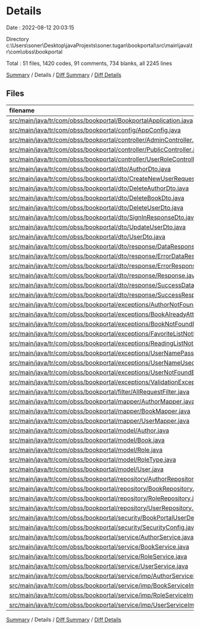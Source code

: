# Details

Date : 2022-08-12 20:03:15

Directory c:\\Users\\soner\\Desktop\\javaProjexts\\soner.tugan\\bookportal\\src\\main\\java\\tr\\com\\obss\\bookportal

Total : 51 files,  1420 codes, 91 comments, 734 blanks, all 2245 lines

[Summary](results.md) / Details / [Diff Summary](diff.md) / [Diff Details](diff-details.md)

## Files
| filename | language | code | comment | blank | total |
| :--- | :--- | ---: | ---: | ---: | ---: |
| [src/main/java/tr/com/obss/bookportal/BookportalApplication.java](/src/main/java/tr/com/obss/bookportal/BookportalApplication.java) | Java | 9 | 0 | 7 | 16 |
| [src/main/java/tr/com/obss/bookportal/config/AppConfig.java](/src/main/java/tr/com/obss/bookportal/config/AppConfig.java) | Java | 28 | 0 | 11 | 39 |
| [src/main/java/tr/com/obss/bookportal/controller/AdminController.java](/src/main/java/tr/com/obss/bookportal/controller/AdminController.java) | Java | 156 | 15 | 88 | 259 |
| [src/main/java/tr/com/obss/bookportal/controller/PublicController.java](/src/main/java/tr/com/obss/bookportal/controller/PublicController.java) | Java | 53 | 0 | 20 | 73 |
| [src/main/java/tr/com/obss/bookportal/controller/UserRoleController.java](/src/main/java/tr/com/obss/bookportal/controller/UserRoleController.java) | Java | 84 | 2 | 39 | 125 |
| [src/main/java/tr/com/obss/bookportal/dto/AuthorDto.java](/src/main/java/tr/com/obss/bookportal/dto/AuthorDto.java) | Java | 23 | 0 | 8 | 31 |
| [src/main/java/tr/com/obss/bookportal/dto/CreateNewUserRequest.java](/src/main/java/tr/com/obss/bookportal/dto/CreateNewUserRequest.java) | Java | 21 | 0 | 7 | 28 |
| [src/main/java/tr/com/obss/bookportal/dto/DeleteAuthorDto.java](/src/main/java/tr/com/obss/bookportal/dto/DeleteAuthorDto.java) | Java | 18 | 0 | 7 | 25 |
| [src/main/java/tr/com/obss/bookportal/dto/DeleteBookDto.java](/src/main/java/tr/com/obss/bookportal/dto/DeleteBookDto.java) | Java | 16 | 0 | 8 | 24 |
| [src/main/java/tr/com/obss/bookportal/dto/DeleteUserDto.java](/src/main/java/tr/com/obss/bookportal/dto/DeleteUserDto.java) | Java | 18 | 0 | 7 | 25 |
| [src/main/java/tr/com/obss/bookportal/dto/SignInResponseDto.java](/src/main/java/tr/com/obss/bookportal/dto/SignInResponseDto.java) | Java | 12 | 0 | 5 | 17 |
| [src/main/java/tr/com/obss/bookportal/dto/UpdateUserDto.java](/src/main/java/tr/com/obss/bookportal/dto/UpdateUserDto.java) | Java | 16 | 0 | 9 | 25 |
| [src/main/java/tr/com/obss/bookportal/dto/UserDto.java](/src/main/java/tr/com/obss/bookportal/dto/UserDto.java) | Java | 18 | 0 | 11 | 29 |
| [src/main/java/tr/com/obss/bookportal/dto/response/DataResponse.java](/src/main/java/tr/com/obss/bookportal/dto/response/DataResponse.java) | Java | 12 | 0 | 5 | 17 |
| [src/main/java/tr/com/obss/bookportal/dto/response/ErrorDataResponse.java](/src/main/java/tr/com/obss/bookportal/dto/response/ErrorDataResponse.java) | Java | 6 | 0 | 5 | 11 |
| [src/main/java/tr/com/obss/bookportal/dto/response/ErrorResponse.java](/src/main/java/tr/com/obss/bookportal/dto/response/ErrorResponse.java) | Java | 16 | 0 | 7 | 23 |
| [src/main/java/tr/com/obss/bookportal/dto/response/Response.java](/src/main/java/tr/com/obss/bookportal/dto/response/Response.java) | Java | 15 | 0 | 7 | 22 |
| [src/main/java/tr/com/obss/bookportal/dto/response/SuccessDataResponse.java](/src/main/java/tr/com/obss/bookportal/dto/response/SuccessDataResponse.java) | Java | 6 | 1 | 4 | 11 |
| [src/main/java/tr/com/obss/bookportal/dto/response/SuccessResponse.java](/src/main/java/tr/com/obss/bookportal/dto/response/SuccessResponse.java) | Java | 9 | 0 | 4 | 13 |
| [src/main/java/tr/com/obss/bookportal/exceptions/AuthorNotFoundExceptions.java](/src/main/java/tr/com/obss/bookportal/exceptions/AuthorNotFoundExceptions.java) | Java | 17 | 0 | 8 | 25 |
| [src/main/java/tr/com/obss/bookportal/exceptions/BookAlreadyAttachedException.java](/src/main/java/tr/com/obss/bookportal/exceptions/BookAlreadyAttachedException.java) | Java | 17 | 0 | 7 | 24 |
| [src/main/java/tr/com/obss/bookportal/exceptions/BookNotFoundException.java](/src/main/java/tr/com/obss/bookportal/exceptions/BookNotFoundException.java) | Java | 17 | 0 | 10 | 27 |
| [src/main/java/tr/com/obss/bookportal/exceptions/FavoriteListNotHaveBook.java](/src/main/java/tr/com/obss/bookportal/exceptions/FavoriteListNotHaveBook.java) | Java | 17 | 0 | 10 | 27 |
| [src/main/java/tr/com/obss/bookportal/exceptions/ReadingListNotHaveBook.java](/src/main/java/tr/com/obss/bookportal/exceptions/ReadingListNotHaveBook.java) | Java | 17 | 0 | 10 | 27 |
| [src/main/java/tr/com/obss/bookportal/exceptions/UserNamePasswordFalse.java](/src/main/java/tr/com/obss/bookportal/exceptions/UserNamePasswordFalse.java) | Java | 17 | 0 | 12 | 29 |
| [src/main/java/tr/com/obss/bookportal/exceptions/UserNameUsedException.java](/src/main/java/tr/com/obss/bookportal/exceptions/UserNameUsedException.java) | Java | 17 | 0 | 8 | 25 |
| [src/main/java/tr/com/obss/bookportal/exceptions/UserNotFoundExceptions.java](/src/main/java/tr/com/obss/bookportal/exceptions/UserNotFoundExceptions.java) | Java | 17 | 0 | 10 | 27 |
| [src/main/java/tr/com/obss/bookportal/exceptions/ValidationException.java](/src/main/java/tr/com/obss/bookportal/exceptions/ValidationException.java) | Java | 17 | 0 | 7 | 24 |
| [src/main/java/tr/com/obss/bookportal/filter/AllRequestFilter.java](/src/main/java/tr/com/obss/bookportal/filter/AllRequestFilter.java) | Java | 30 | 0 | 14 | 44 |
| [src/main/java/tr/com/obss/bookportal/mapper/AuthorMapper.java](/src/main/java/tr/com/obss/bookportal/mapper/AuthorMapper.java) | Java | 19 | 0 | 8 | 27 |
| [src/main/java/tr/com/obss/bookportal/mapper/BookMapper.java](/src/main/java/tr/com/obss/bookportal/mapper/BookMapper.java) | Java | 16 | 0 | 8 | 24 |
| [src/main/java/tr/com/obss/bookportal/mapper/UserMapper.java](/src/main/java/tr/com/obss/bookportal/mapper/UserMapper.java) | Java | 24 | 0 | 11 | 35 |
| [src/main/java/tr/com/obss/bookportal/model/Author.java](/src/main/java/tr/com/obss/bookportal/model/Author.java) | Java | 30 | 0 | 11 | 41 |
| [src/main/java/tr/com/obss/bookportal/model/Book.java](/src/main/java/tr/com/obss/bookportal/model/Book.java) | Java | 32 | 0 | 14 | 46 |
| [src/main/java/tr/com/obss/bookportal/model/Role.java](/src/main/java/tr/com/obss/bookportal/model/Role.java) | Java | 28 | 0 | 8 | 36 |
| [src/main/java/tr/com/obss/bookportal/model/RoleType.java](/src/main/java/tr/com/obss/bookportal/model/RoleType.java) | Java | 4 | 0 | 2 | 6 |
| [src/main/java/tr/com/obss/bookportal/model/User.java](/src/main/java/tr/com/obss/bookportal/model/User.java) | Java | 81 | 0 | 28 | 109 |
| [src/main/java/tr/com/obss/bookportal/repository/AuthorRepository.java](/src/main/java/tr/com/obss/bookportal/repository/AuthorRepository.java) | Java | 11 | 0 | 7 | 18 |
| [src/main/java/tr/com/obss/bookportal/repository/BookRepository.java](/src/main/java/tr/com/obss/bookportal/repository/BookRepository.java) | Java | 14 | 0 | 7 | 21 |
| [src/main/java/tr/com/obss/bookportal/repository/RoleRepository.java](/src/main/java/tr/com/obss/bookportal/repository/RoleRepository.java) | Java | 6 | 0 | 5 | 11 |
| [src/main/java/tr/com/obss/bookportal/repository/UserRepository.java](/src/main/java/tr/com/obss/bookportal/repository/UserRepository.java) | Java | 13 | 0 | 12 | 25 |
| [src/main/java/tr/com/obss/bookportal/security/BookPortalUserDetails.java](/src/main/java/tr/com/obss/bookportal/security/BookPortalUserDetails.java) | Java | 56 | 9 | 22 | 87 |
| [src/main/java/tr/com/obss/bookportal/security/SecurityConfig.java](/src/main/java/tr/com/obss/bookportal/security/SecurityConfig.java) | Java | 42 | 52 | 10 | 104 |
| [src/main/java/tr/com/obss/bookportal/service/AuthorService.java](/src/main/java/tr/com/obss/bookportal/service/AuthorService.java) | Java | 15 | 0 | 15 | 30 |
| [src/main/java/tr/com/obss/bookportal/service/BookService.java](/src/main/java/tr/com/obss/bookportal/service/BookService.java) | Java | 12 | 0 | 12 | 24 |
| [src/main/java/tr/com/obss/bookportal/service/RoleService.java](/src/main/java/tr/com/obss/bookportal/service/RoleService.java) | Java | 9 | 0 | 7 | 16 |
| [src/main/java/tr/com/obss/bookportal/service/UserService.java](/src/main/java/tr/com/obss/bookportal/service/UserService.java) | Java | 22 | 0 | 19 | 41 |
| [src/main/java/tr/com/obss/bookportal/service/imp/AuthorServiceImpl.java](/src/main/java/tr/com/obss/bookportal/service/imp/AuthorServiceImpl.java) | Java | 52 | 3 | 42 | 97 |
| [src/main/java/tr/com/obss/bookportal/service/imp/BookServiceImpl.java](/src/main/java/tr/com/obss/bookportal/service/imp/BookServiceImpl.java) | Java | 53 | 3 | 38 | 94 |
| [src/main/java/tr/com/obss/bookportal/service/imp/RoleServiceImpl.java](/src/main/java/tr/com/obss/bookportal/service/imp/RoleServiceImpl.java) | Java | 30 | 3 | 19 | 52 |
| [src/main/java/tr/com/obss/bookportal/service/imp/UserServiceImpl.java](/src/main/java/tr/com/obss/bookportal/service/imp/UserServiceImpl.java) | Java | 132 | 3 | 74 | 209 |

[Summary](results.md) / Details / [Diff Summary](diff.md) / [Diff Details](diff-details.md)